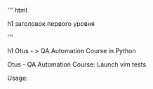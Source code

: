 ''' html

h1 заголовок первого уровня


'''


h1 Otus - > QA Automation Course in Python

Otus - QA Automation Course: Launch vim tests 

Usage:

